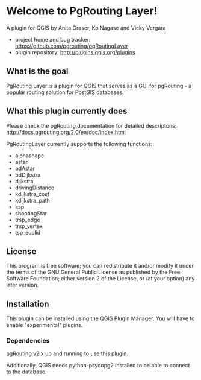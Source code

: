 # Welcome to PgRouting Layer!

A plugin for QGIS by Anita Graser, Ko Nagase and Vicky Vergara

* project home and bug tracker: https://github.com/pgrouting/pgRoutingLayer
* plugin repository: http://plugins.qgis.org/plugins


## What is the goal

PgRouting Layer is a plugin for QGIS that serves as a GUI for pgRouting - a popular routing solution for PostGIS databases.

## What this plugin currently does

Please check the pgRouting documentation for detailed descriptons: http://docs.pgrouting.org/2.0/en/doc/index.html

PgRoutingLayer currently supports the following functions:

* alphashape
* astar
* bdAstar
* bdDijkstra
* dijkstra
* drivingDistance
* kdijkstra_cost
* kdijkstra_path
* ksp
* shootingStar
* trsp_edge
* trsp_vertex
* tsp_euclid

## License

This program is free software; you can redistribute it and/or modify
it under the terms of the GNU General Public License as published by
the Free Software Foundation; either version 2 of the License, or
(at your option) any later version.

## Installation

This plugin can be installed using the QGIS Plugin Manager. You will have to enable "experimental" plugins.

### Dependencies

pgRouting v2.x up and running to use this plugin.

Additionally, QGIS needs python-psycopg2 installed to be able to connect to the database.
